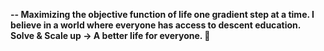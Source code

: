 **-- Maximizing the objective function of life one gradient step at a time. I believe in a world where everyone has access to descent education. Solve & Scale up →  A better life for everyone. 🌟**

